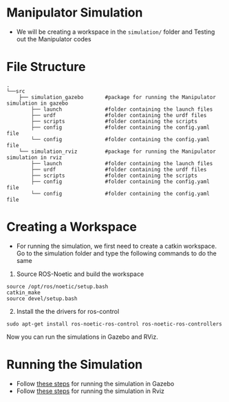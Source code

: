 # Manipulator Simulation
* We will be creating a workspace in the `simulation/` folder and Testing out the Manipulator codes

# File Structure
    .
    └──src
        ├── simulation_gazebo       #package for running the Manipulator simulation in gazebo
            ├── launch              #folder containing the launch files
            ├── urdf                #folder containing the urdf files           
            ├── scripts             #folder containing the scripts
            ├── config              #folder containing the config.yaml file
            └── config              #folder containing the config.yaml file
        └── simulation_rviz         #package for running the Manipulator simulation in rviz
            ├── launch              #folder containing the launch files
            ├── urdf                #folder containing the urdf files           
            ├── scripts             #folder containing the scripts
            ├── config              #folder containing the config.yaml file
            └── config              #folder containing the config.yaml file

# Creating a Workspace
* For running the simulation, we first need to create a catkin workspace. Go to the simulation folder and type the following commands to do the same

1) Source ROS-Noetic and build the workspace 
```
source /opt/ros/noetic/setup.bash
catkin_make
source devel/setup.bash
```
2) Install the the drivers for ros-control

```
sudo apt-get install ros-noetic-ros-control ros-noetic-ros-controllers
```

Now you can run the simulations in Gazebo and RViz.

# Running the Simulation
* Follow [these steps](https://github.com/SRA-VJTI/ROS-Workshop-2.1/tree/master/simulation/simulation_gazebo) for running the simulation in Gazebo
* Follow [these steps](https://github.com/SRA-VJTI/ROS-Workshop-2.1/tree/master/simulation/simulation_rviz) for running the simulation in Rviz
